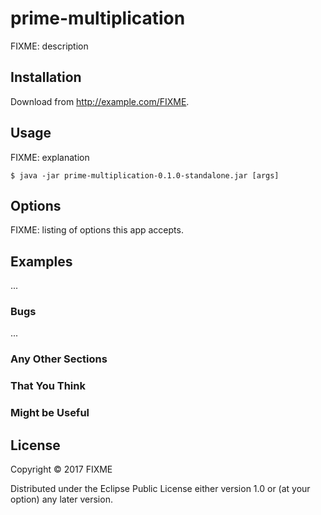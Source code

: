# prime-multiplication

FIXME: description

## Installation

Download from http://example.com/FIXME.

## Usage

FIXME: explanation

    $ java -jar prime-multiplication-0.1.0-standalone.jar [args]

## Options

FIXME: listing of options this app accepts.

## Examples

...

### Bugs

...

### Any Other Sections
### That You Think
### Might be Useful

## License

Copyright © 2017 FIXME

Distributed under the Eclipse Public License either version 1.0 or (at
your option) any later version.
